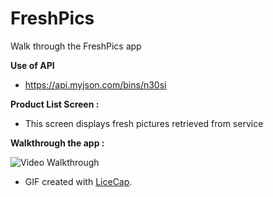 # FreshPics

Walk through the FreshPics app 

**Use of API**
- https://api.myjson.com/bins/n30si

**Product List Screen :**
- This screen displays fresh pictures retrieved from service 

**Walkthrough the app :** 

<img src='https://imgur.com/2WAdoRM.gif' title='Video Walkthrough' width='' alt='Video Walkthrough' />

* GIF created with [LiceCap](http://www.cockos.com/licecap/).<br/>


